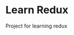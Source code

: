 <!--
@Author: Andreee "DevelDoe" Ray <andreeray>
@Date:   2017-02-20T13:54:23+01:00
@Email:  me@andreeray.se
@Filename: readme.md
@Last modified by:   DevelDoe
@Last modified time: 2017-03-03T20:53:52+01:00
-->



# Learn Redux

Project for learning redux

